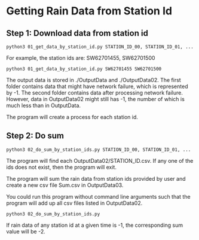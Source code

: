 # Getting Rain Data from Station Id

## Step 1: Download data from station id
```
python3 01_get_data_by_station_id.py STATION_ID_00, STATION_ID_01, ...
```

For example, the station ids are: SW62701455, SW62701500
```
python3 01_get_data_by_station_id.py SW62701455 SW62701500
```

The output data is stored in ./OutputData and ./OutputData02. The first folder contains data that might have network failure, which is represented by -1. The second folder contains data after processing network failure. However, data in OutputData02 might still has -1, the number of which is much less than in OutputData.

The program will create a process for each station id.

## Step 2: Do sum

```
python3 02_do_sum_by_station_ids.py STATION_ID_00, STATION_ID_01, ...
```

The program will find each OutputData02/STATION_ID.csv. If any one of the ids does not exist, then the program will exit. 

The program will sum the rain data from station ids provided by user and create a new csv file Sum.csv in OutputData03.

You could run this program without command line arguments such that the program will add up all csv files listed in OutputData02.
```
python3 02_do_sum_by_station_ids.py
```

If rain data of any station id at a given time is -1, the corresponding sum value will be -2.